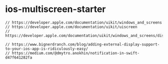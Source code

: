 # ios-multiscreen-starter

    // https://developer.apple.com/documentation/uikit/windows_and_screens
    // https://developer.apple.com/documentation/uikit/uiscreen
    // https://developer.apple.com/documentation/uikit/windows_and_screens/displaying_content_on_a_connected_screen
    
    // https://www.bignerdranch.com/blog/adding-external-display-support-to-your-ios-app-is-ridiculously-easy/
    // https://medium.com/@dmytro.anokhin/notification-in-swift-d47f641282fa